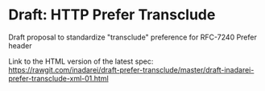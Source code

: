 # Draft: HTTP Prefer Transclude
Draft proposal to standardize "transclude" preference for RFC-7240 Prefer header

Link to the HTML version of the latest spec: https://rawgit.com/inadarei/draft-prefer-transclude/master/draft-inadarei-prefer-transclude-xml-01.html
